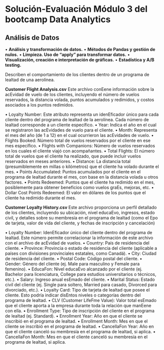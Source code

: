 # Solución-Evaluación Módulo 3 del bootcamp Data Analytics

## Análisis de Datos

• **Análisis y transformación de datos.**
• **Métodos de Pandas y gestión de nulos.**
• **Limpieza. Uso de “apply” para transformar datos.**
• **Visualización, creación e interpretación de gráficas.**
• **Estadística y A/B testing.**

Describen el comportamiento de los clientes dentro de un programa de lealtad de una
aerolínea.

**Customer Flight Analysis.csv**
Este archivo conEene información sobre la acEvidad de vuelo de los clientes, incluyendo
el número de vuelos reservados, la distancia volada, puntos acumulados y redimidos, y
costos asociados a los puntos redimidos.

• Loyalty Number: Este atributo representa un idenEficador único para cada
cliente dentro del programa de lealtad de la aerolínea. Cada número de lealtad
corresponde a un cliente específico.
• Year: Indica el año en el cual se registraron las acEvidades de vuelo para el
cliente.
• Month: Representa el mes del año (de 1 a 12) en el cual ocurrieron las acEvidades
de vuelo.
• Flights Booked: Número total de vuelos reservados por el cliente en ese mes
específico.
• Flights with Companions: Número de vuelos reservados en los cuales el cliente
viajó con acompañantes.
• Total Flights: El número total de vuelos que el cliente ha realizado, que puede
incluir vuelos reservados en meses anteriores.
• Distance: La distancia total (presumiblemente en millas o kilómetros) que el
cliente ha volado durante el mes.
• Points Accumulated: Puntos acumulados por el cliente en el programa de lealtad
durante el mes, con base en la distancia volada u otros factores.
• Points Redeemed: Puntos que el cliente ha redimido en el mes, posiblemente
para obtener beneficios como vuelos graEs, mejoras, etc.
• Dollar Cost Points Redeemed: El valor en dólares de los puntos que el cliente ha
redimido durante el mes.

**Customer Loyalty History.csv**
Este archivo proporciona un perfil detallado de los clientes, incluyendo su ubicación,
nivel educaEvo, ingresos, estado civil, y detalles sobre su membresía en el programa de
lealtad (como el Epo de tarjeta, valor de vida del cliente, y fechas de inscripción y
cancelación)

• Loyalty Number: IdenEficador único del cliente dentro del programa de lealtad.
Este número permite correlacionar la información de este archivo con el archivo
de acEvidad de vuelos.
• Country: País de residencia del cliente.
• Province: Provincia o estado de residencia del cliente (aplicable a países con
divisiones provinciales estatales, como Canadá).
• City: Ciudad de residencia del cliente.
• Postal Code: Código postal del cliente.
• Gender: Género del cliente (ej. Male para masculino y Female para femenino).
• EducaFon: Nivel educaEvo alcanzado por el cliente (ej. Bachelor para
licenciatura, College para estudios universitarios o técnicos, etc.).
• Salary: Ingreso anual esEmado del cliente.
• Marital Status: Estado civil del cliente (ej. Single para soltero, Married para
casado, Divorced para divorciado, etc.).
• Loyalty Card: Tipo de tarjeta de lealtad que posee el cliente. Esto podría indicar
disEntos niveles o categorías dentro del programa de lealtad.
• CLV (Customer LifeFme Value): Valor total esEmado que el cliente aporta a la
empresa durante toda la relación que manEene con ella.
• Enrollment Type: Tipo de inscripción del cliente en el programa de lealtad (ej.
Standard).
• Enrollment Year: Año en que el cliente se inscribió en el programa de lealtad.
• Enrollment Month: Mes en que el cliente se inscribió en el programa de lealtad.
• CancellaFon Year: Año en que el cliente canceló su membresía en el programa
de lealtad, si aplica.
• CancellaFon Month: Mes en que el cliente canceló su membresía en el programa
de lealtad, si aplica.